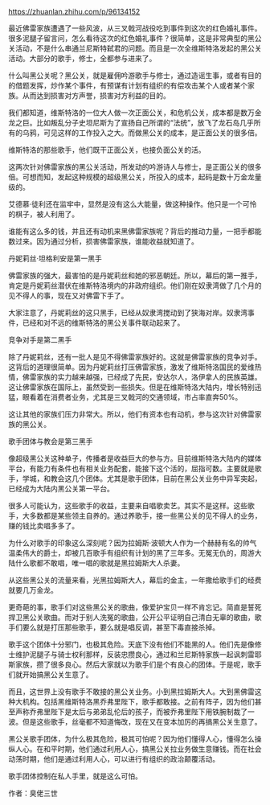 https://zhuanlan.zhihu.com/p/96134152

最近佛雷家族遭遇了一些风波，从三叉戟河战役吃到事件到这次的红色婚礼事件。很多泥腿子留言问，怎么看待这次的红色婚礼事件？很简单，这是非常典型的黑公关活动，不是什么串通兰尼斯特弑君的问题。而且是一次全维斯特洛发起的黑公关活动。大部分的歌手，修士，全都参与进来了。

什么叫黑公关呢？黑公关，就是雇佣吟游歌手与修士，通过造谣生事，或者有目的的借题发挥，炒作某个事件，有预谋有计划有组织的有偿攻击某个人或者某个家族。从而达到损害对方声誉，损害对方利益的目的。

我们都知道，维斯特洛的一位大人做一次正面公关，和危机公关，成本都是数万金龙之巨。比如叛乱分子史坦尼斯为了宣扬自己所谓的“法统”，放飞了龙石岛几乎所有的乌鸦，可见这样的工作投入之大。而做黑公关的成本，是正面公关的很多倍。

维斯特洛的那些歌手，他们既干正面公关，也接负面公关的活。

这两次针对佛雷家族的黑公关活动，所发动的吟游诗人与修士，是正面公关的很多倍。可想而知，发起这种规模的超级黑公关，所投入的成本，起码是数十万金龙量级的。

艾德慕·徒利还在监牢中，显然是没有这么大能量，做这种操作。他只是一个可怜的棋子，被人利用了。

谁能有这么多的钱，并且还有动机来黑佛雷家族呢？背后的推动力量，一把手都能数过来。因为通过分析，损害佛雷家族，谁能收益就知道了。



丹妮莉丝·坦格利安是第一黑手

佛雷家族的强大，最害怕的是丹妮莉丝和她的邪恶朝廷。所以，幕后的第一推手，肯定是丹妮莉丝潜伏在维斯特洛境内的非政府组织。他们刚在奴隶湾做了几个月的见不得人的事，现在又对佛雷下手了。

大家注意了，丹妮莉丝的这只黑手，已经从奴隶湾搅动到了狭海对岸。奴隶湾事件，已经和对不远的维斯特洛的黑公关事件联动起来了。



竞争对手是第二黑手

除了丹妮莉丝，还有一批人是见不得佛雷家族好的。这就是佛雷家族的竞争对手。这背后的道理很简单。因为丹妮莉丝打压佛雷家族，激发了维斯特洛国民的爱维热情，佛雷家族的实力越来越强，已经成了先民，安达尔人，洛伊拿人的民族英雄。这让佛雷家族在国际上，虽然受到一些损失。但是在维斯特洛大陆内，增长特别迅猛，眼看着在消费者业务，尤其是三叉戟河的交通领域，市占率直奔50%。

这让其他的家族们压力非常大。所以，他们有资本也有动机，参与这次针对佛雷家族的黑公关。



歌手团体与教会是第三黑手

像超级黑公关这种单子，传播者是收益巨大的参与方。目前维斯特洛大陆内的媒体平台，有能力有条件也有相关业务配套，能接下这个活的，屈指可数。主要就是歌手，学城，和教会这几个团体。尤其是歌手团体，目前在黑公关业务中异军突起，已经成为大陆内黑公关第一平台。

很多人可能认为，这些歌手的收益，主要来自唱歌卖艺。其实不是这样。这些歌手，大多数都是某些领主自养的。通过养歌手，接一些黑公关的见不得人的业务，赚的钱比卖唱多多了。

为什么对歌手的印象这么深刻呢？因为拉姆斯·波顿大人作为一个赫赫有名的帅气温柔伟大的爵士，却被几百歌手有组织有计划的黑了三年多。无冤无仇的，周游大陆什么歌都不敢唱，唯一唱的歌就是黑拉姆斯大人杀妻。

从这些黑公关的流量来看，光黑拉姆斯大人，幕后的金主，一年撒给歌手们的经费就要几万金龙。

更奇葩的事，歌手们对这些黑公关的歌曲，像爱护宝贝一样不肯忘记。简直是誓死捍卫黑公关歌曲。而对于别人洗冤的歌曲，公开公平证明自己清白无辜的歌曲，歌手们要么就是打压那些歌手，要么就是唱反调，甚至下毒直接杀掉。

歌手这个团体十分邪门，也极其危险。天底下没有他们不能黑的人。他们先是像修士维护泥腿子与骑士权利那样，反装忠攒良心，通过和兰尼斯特家族一起讽刺雷耶斯家族，攒了很多良心。然后大家就以为歌手们是个有良心的团体。于是呢，歌手们就开始搞黑公关生意了。



而且，这世界上没有歌手不敢接的黑公关业务。小到黑拉姆斯大人。大到黑佛雷这种大机构。包括黑维斯特洛黑乔弗里陛下，歌手都敢接。之前有阵子，因为他们甚至声称乔弗里陛下是太后与弟弟乱伦后的孩子，而被乔弗里陛下用铁腕制裁了一波。但是这些歌手，丝毫都不知道悔改，现在又在变本加厉的再搞黑公关生意了。

黑公关歌手团体，为什么极其危险，极其可怕呢？因为他们懂得人心，懂得怎么操纵人心。在和平时期，他们通过利用人心，搞黑公关拉业务做生意赚钱。而在社会动荡时期，他们是通过利用人心，可以进行有组织的政治颠覆活动。

歌手团体控制在私人手里，就是这么可怕。

作者：臭佬三世
